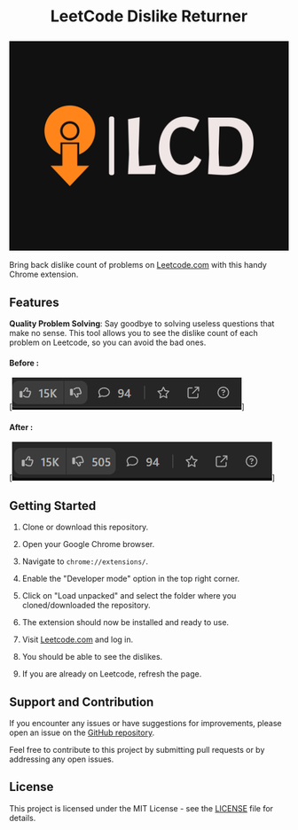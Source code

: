 # <p align="center">LeetCode Dislike Returner</p>

<p align="center">

  <img src="logo/logo.png" alt="logo">

</p>

Bring back dislike count of problems on [Leetcode.com](https://leetcode.com/) with this handy Chrome extension.

## Features

**Quality Problem Solving**: Say goodbye to solving useless questions that make no sense. This tool allows you to see the dislike count of each problem on Leetcode, so you can avoid the bad ones.

#### Before :
[![Before](logo/Before.png)]

#### After :
[![After](logo/After.png)]


## Getting Started

1. Clone or download this repository.

3. Open your Google Chrome browser.

4. Navigate to `chrome://extensions/`.

5. Enable the "Developer mode" option in the top right corner.

6. Click on "Load unpacked" and select the folder where you cloned/downloaded the repository.

7. The extension should now be installed and ready to use.

8. Visit [Leetcode.com](https://leetcode.com/) and log in.

9. You should be able to see the dislikes.

10. If you are already on Leetcode, refresh the page.

## Support and Contribution

If you encounter any issues or have suggestions for improvements, please open an issue on the [GitHub repository](https://github.com/Ash-codes18/LeetCode-Dislikes/issues).

Feel free to contribute to this project by submitting pull requests or by addressing any open issues.

## License

This project is licensed under the MIT License - see the [LICENSE](https://github.com/Ash-codes18/LeetCode-Dislikes/blob/main/LICENSE) file for details.
